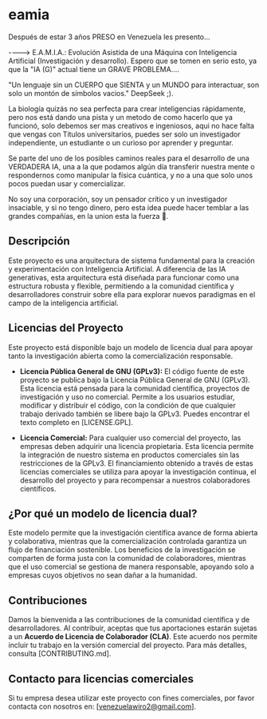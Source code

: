# eamia

Después de estar 3 años PRESO en Venezuela les presento...

----> E.A.M.I.A.: Evolución Asistida de una Máquina con Inteligencia Artificial (Investigación y desarrollo). Espero que se tomen en serio esto, ya que la "IA (G)" actual tiene un GRAVE PROBLEMA....

"Un lenguaje sin un CUERPO que SIENTA y un MUNDO para interactuar, son solo un montón de símbolos vacios." 
DeepSeek ;).

La biología quizás no sea perfecta para crear inteligencias rápidamente, pero nos está dando una pista y un metodo de como hacerlo que ya funcionó, solo debemos ser mas creativos e ingeniosos, aqui no hace falta que vengas con Títulos universitarios, puedes ser solo un investigador independiente, un estudiante o un curioso por aprender y preguntar.

Se parte del uno de los posibles caminos reales para el desarrollo de una VERDADERA IA, una a la que podamos  algún día transferir nuestra mente o respondernos como manipular la física cuántica, y no a una que solo unos pocos puedan usar y comercializar.

No soy una corporación, soy un pensador crítico y un investigador insaciable, y si no tengo dinero, pero esta idea puede hacer temblar a las grandes compañías, en la union esta la fuerza 💪.



## Descripción

Este proyecto es una arquitectura de sistema fundamental para la creación y experimentación con Inteligencia Artificial. A diferencia de las IA generativas, esta arquitectura está diseñada para funcionar como una estructura robusta y flexible, permitiendo a la comunidad científica y desarrolladores construir sobre ella para explorar nuevos paradigmas en el campo de la inteligencia artificial.



## Licencias del Proyecto

Este proyecto está disponible bajo un modelo de licencia dual para apoyar tanto la investigación abierta como la comercialización responsable.

*   **Licencia Pública General de GNU (GPLv3):** El código fuente de este proyecto se publica bajo la Licencia Pública General de GNU (GPLv3). Esta licencia está pensada para la comunidad científica, proyectos de investigación y uso no comercial. Permite a los usuarios estudiar, modificar y distribuir el código, con la condición de que cualquier trabajo derivado también se libere bajo la GPLv3. Puedes encontrar el texto completo en [LICENSE.GPL].

*   **Licencia Comercial:** Para cualquier uso comercial del proyecto, las empresas deben adquirir una licencia propietaria. Esta licencia permite la integración de nuestro sistema en productos comerciales sin las restricciones de la GPLv3. El financiamiento obtenido a través de estas licencias comerciales se utiliza para apoyar la investigación continua, el desarrollo del proyecto y para recompensar a nuestros colaboradores científicos.



## ¿Por qué un modelo de licencia dual?

Este modelo permite que la investigación científica avance de forma abierta y colaborativa, mientras que la comercialización controlada garantiza un flujo de financiación sostenible. Los beneficios de la investigación se comparten de forma justa con la comunidad de colaboradores, mientras que el uso comercial se gestiona de manera responsable, apoyando solo a empresas cuyos objetivos no sean dañar a la humanidad.



## Contribuciones

Damos la bienvenida a las contribuciones de la comunidad científica y de desarrolladores. Al contribuir, aceptas que tus aportaciones estarán sujetas a un **Acuerdo de Licencia de Colaborador (CLA)**. Este acuerdo nos permite incluir tu trabajo en la versión comercial del proyecto. Para más detalles, consulta [CONTRIBUTING.md].



## Contacto para licencias comerciales

Si tu empresa desea utilizar este proyecto con fines comerciales, por favor contacta con nosotros en: [venezuelawiro2@gmail.com].

